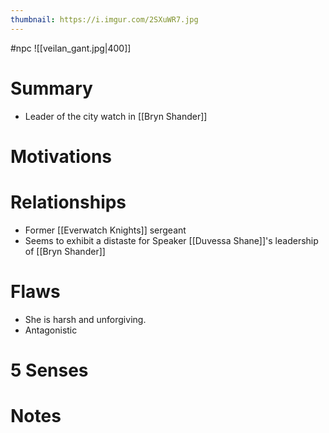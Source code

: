 ```yaml
---
thumbnail: https://i.imgur.com/2SXuWR7.jpg
---
```

#npc
![[veilan_gant.jpg|400]]

# Summary
- Leader of the city watch in [[Bryn Shander]]

# Motivations
# Relationships
- Former [[Everwatch Knights]] sergeant
- Seems to exhibit a distaste for Speaker [[Duvessa Shane]]'s leadership of [[Bryn Shander]]
# Flaws
-   She is harsh and unforgiving.
-   Antagonistic

# 5 Senses
# Notes
